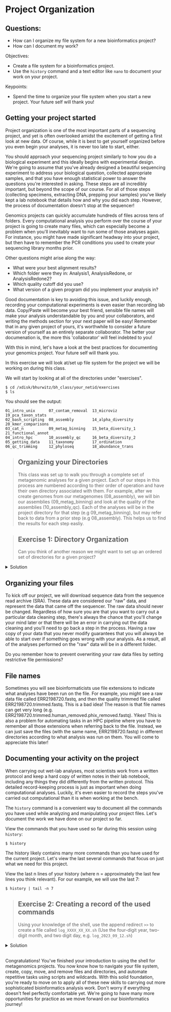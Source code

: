 
# Project Organization

## Questions:
- How can I organize my file system for a new bioinformatics project?
- How can I document my work?

Objectives:
- Create a file system for a bioinformatics project.
- Use the `history` command and a text editor like `nano` to document your work on your project.

Keypoints:
- Spend the time to organize your file system when you start a new project. Your future self will thank you!

## Getting your project started

Project organization is one of the most important parts of a sequencing project, and yet is often overlooked amidst the
excitement of getting a first look at new data. Of course, while it is best to get yourself organized before you even begin your analyses,
it is never too late to start, either.  

You should approach your sequencing project similarly to how you do a biological experiment and this ideally begins with experimental design. We're going to assume that you've already designed a beautiful sequencing experiment to address your biological question, collected appropriate samples, and that you have enough statistical power to answer the questions you're interested in asking. These steps are all incredibly important, but beyond the scope of our course. For all of those steps (collecting specimens, extracting DNA, prepping your samples) you've likely kept a lab notebook that details how and why you did each step. However, the process of documentation doesn't stop at the sequencer!  

Genomics projects can quickly accumulate hundreds of files across tens of folders. Every computational analysis you perform over the course of your project is going to create many files, which can especially become a problem when you'll inevitably want to run some of those analyses again. For instance, you might have made significant headway into your project, but then have to remember the PCR conditions you used to create your sequencing library months prior. 

Other questions might arise along the way: 
- What were your best alignment results?
- Which folder were they in: Analysis1, AnalysisRedone, or AnalysisRedone2?
- Which quality cutoff did you use?
- What version of a given program did you implement your analysis in?

Good documentation is key to avoiding this issue, and luckily enough, recording your computational experiments is even easier than recording lab data. Copy/Paste will become your best friend, sensible file names will make your analysis understandable by you and your collaborators, and writing the methods section for your next paper will be easy! Remember that in any given project of yours, it's worthwhile to consider a future version of yourself as an entirely separate collaborator. The better your documenation is, the more this 'collaborator' will feel indebted to you!

With this in mind, let's have a look at the best practices for documenting your genomics project. Your future self will thank you.  

In this exercise we will look at/set up file system for the project we will be working on during this class.  

We will start by looking at all of the directories under "exercises". 

```
$ cd /xdisk/bhurwitz/bh_class/your_netid/exercises
$ ls
```

You should see the output: 

```
01_intro_unix      07_contam_removal  13_microviz          19_pca_taxon_stats
02_bash_scripting  08_assembly        14_alpha_diversity   20_kmer_comparisons
03_cat_n           09_metag_binning   15_beta_diversity_1  21_functional_annot
04_intro_hpc       10_assembly_qc     16_beta_diversity_2  
05_getting_data    11_taxonomy        17_ordination
06_qc_trimming     12_phyloseq        18_abundance_trans
```

> ## Organizing your Directories
> This class was set up to walk you through a complete set of
> metagenomic analyses for a given project. Each of our steps in this 
> process are numbered according to their order of operation and have
> their own directory associated with them. For example, after we
> create genomes from our metagenomes (08_assembly), we will bin our assemblies
> (09_metag_binning) and look at the quality of the assemblies (10_assembly_qc). 
> Each of the analyses
> will be in the project directory for that step (e.g 09_metag_binning),
> but may refer back to data from a prior step (e.g 08_assembly). 
> This helps us to find the results for each step easliy.

> ## Exercise 1: Directory Organization
>
> Can you think of another reason we might want to set up an ordered 
> set of directories for a given project?
<details>
  <summary markdown="span">Solution</summary>
  <ul> Oftentimes as bioinformaticists, we will want to automate multiple steps in an analysis. We call this a workflow. Each step in the workflow usually runs one "task", which is a computation that runs on a single node in a "reasonable" amount of time. In other words, we need the task to finish before we run out of time on that cluster node. A task can be comprised of multiple shorter steps. For example, I typically run fastqc and trimming as a single task (or step in the workflow). The fastqc program runs very quickly, so I can easily pair it with a trimming step. I usually set up my output directories by task, and in order of operation for the complete workflow.  
</details>

## Organizing your files

To kick off our project, we will download sequence data from the sequence read archive (SRA). These data are considered our "raw" data, and represent the data that came off the sequencer. The raw data should never be changed. Regardless of how sure you are that you want to carry out a particular data cleaning step, there's always the chance that you'll change your mind later or that there will be an error in carrying out the data cleaning and you'll need to go back a step in the process. Having a raw copy of your data that you never modify guarantees that you will always be able to start over if something goes wrong with your analysis. As a result, all of the analyses performed on the "raw" data will be in a different folder. 

Do you remember how to prevent overwriting your raw data files by setting restrictive file permissions?

## File names

Sometimes you will see bioinformaticists use file extensions to indicate what analyses have been run on the file. For example, you might see a raw data file called ERR2198720.fastq, and then the quality trimmed file called ERR2198720.trimmed.fastq. This is a bad idea! The reason is that file names can get very long (e.g. ERR2198720.trimmed.human_removed.phix_removed.fastq). Yikes! This is also a problem for automating tasks in an HPC pipeline where you have to remember all those extensions when referring back to the file. Instead, we can just save the files (with the same name, ERR2198720.fastq) in different directories according to what analysis was run on them. You will come to appreciate this later!

## Documenting your activity on the project

When carrying out wet-lab analyses, most scientists work from a written protocol and keep a hard copy of written notes in their lab notebook, including any things they did differently from the written protocol. This detailed record-keeping process is just as important when doing computational analyses. Luckily, it's even easier to record the steps you've carried out computational than it is when working at the bench.

The `history` command is a convenient way to document all the
commands you have used while analyzing and manipulating your project
files. Let's document the work we have done on our project so far. 

View the commands that you have used so far during this session using `history`:

```
$ history
```

The history likely contains many more commands than you have used for the current project. Let's view the last several commands that focus on just what we need for this project.   

View the last n lines of your history (where n = approximately the last few lines you think relevant). For our example, we will use the last 7:

```   
$ history | tail -n 7
```

> ## Exercise 2: Creating a record of the used commands 
> 
> Using your knowledge of the shell, use the append redirect `>>` to create a file called
> `log_XXXX_XX_XX.sh` (Use the four-digit year, two-digit month, and two digit day, e.g.
> `log_2023_09_12.sh`)  

<details>
  <summary markdown="span">Solution</summary>
```
$ history | tail -n 7 >> log_2023_09_12.sh
```

Note we used the last 7 lines as an example, the number of lines may vary.

</details>

<br>

Congratulations! You've finished your introduction to using the shell for metagenomics projects. You now know how to navigate your file system, create, copy, move, and remove files and directories, and automate repetitive tasks using scripts and wildcards. With this solid foundation, you're ready to move on to apply all of these new
skills to carrying out more sophisticated bioinformatics
analysis work. Don't worry if everything doesn't feel perfectly comfortable yet. We're going to have many more opportunities for practice as we move forward on our bioinformatics journey!
